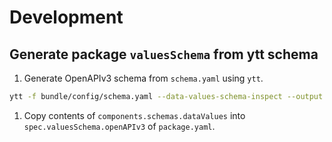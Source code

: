 # Development

## Generate package `valuesSchema` from ytt schema

1. Generate OpenAPIv3 schema from `schema.yaml` using `ytt`.

```bash
ytt -f bundle/config/schema.yaml --data-values-schema-inspect --output openapi-v3
```

1. Copy contents of `components.schemas.dataValues` into
`spec.valuesSchema.openAPIv3` of `package.yaml`.
